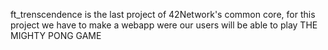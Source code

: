 ft_trenscendence is the last project of 42Network's common core, for this project we have to make a webapp were our users will be able to play THE MIGHTY PONG GAME
